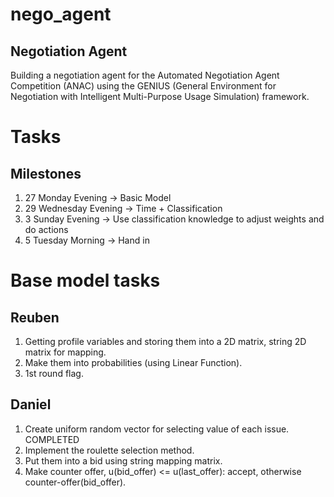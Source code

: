 # nego_agent
## Negotiation Agent

Building a negotiation agent for the Automated Negotiation Agent Competition (ANAC) using the GENIUS (General Environment for Negotiation with Intelligent Multi-Purpose Usage Simulation) framework.

# Tasks

## Milestones

1) 27 Monday Evening -> Basic Model
2) 29 Wednesday Evening -> Time + Classification
3) 3 Sunday Evening -> Use classification knowledge to adjust weights and do actions
4) 5 Tuesday Morning -> Hand in

# Base model tasks

## Reuben

1) Getting profile variables and storing them into a 2D matrix, string 2D matrix for mapping.
2) Make them into probabilities (using Linear Function).
3) 1st round flag.

## Daniel

1) Create uniform random vector for selecting value of each issue. COMPLETED
2) Implement the roulette selection method.
3) Put them into a bid using string mapping matrix.
4) Make counter offer, u(bid_offer) <= u(last_offer): accept, otherwise counter-offer(bid_offer).
